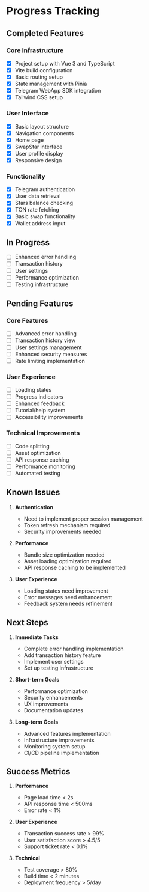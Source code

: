 # Progress Tracking

## Completed Features

### Core Infrastructure
- [x] Project setup with Vue 3 and TypeScript
- [x] Vite build configuration
- [x] Basic routing setup
- [x] State management with Pinia
- [x] Telegram WebApp SDK integration
- [x] Tailwind CSS setup

### User Interface
- [x] Basic layout structure
- [x] Navigation components
- [x] Home page
- [x] SwapStar interface
- [x] User profile display
- [x] Responsive design

### Functionality
- [x] Telegram authentication
- [x] User data retrieval
- [x] Stars balance checking
- [x] TON rate fetching
- [x] Basic swap functionality
- [x] Wallet address input

## In Progress
- [ ] Enhanced error handling
- [ ] Transaction history
- [ ] User settings
- [ ] Performance optimization
- [ ] Testing infrastructure

## Pending Features

### Core Features
- [ ] Advanced error handling
- [ ] Transaction history view
- [ ] User settings management
- [ ] Enhanced security measures
- [ ] Rate limiting implementation

### User Experience
- [ ] Loading states
- [ ] Progress indicators
- [ ] Enhanced feedback
- [ ] Tutorial/help system
- [ ] Accessibility improvements

### Technical Improvements
- [ ] Code splitting
- [ ] Asset optimization
- [ ] API response caching
- [ ] Performance monitoring
- [ ] Automated testing

## Known Issues
1. **Authentication**
   - Need to implement proper session management
   - Token refresh mechanism required
   - Security improvements needed

2. **Performance**
   - Bundle size optimization needed
   - Asset loading optimization required
   - API response caching to be implemented

3. **User Experience**
   - Loading states need improvement
   - Error messages need enhancement
   - Feedback system needs refinement

## Next Steps
1. **Immediate Tasks**
   - Complete error handling implementation
   - Add transaction history feature
   - Implement user settings
   - Set up testing infrastructure

2. **Short-term Goals**
   - Performance optimization
   - Security enhancements
   - UX improvements
   - Documentation updates

3. **Long-term Goals**
   - Advanced features implementation
   - Infrastructure improvements
   - Monitoring system setup
   - CI/CD pipeline implementation

## Success Metrics
1. **Performance**
   - Page load time < 2s
   - API response time < 500ms
   - Error rate < 1%

2. **User Experience**
   - Transaction success rate > 99%
   - User satisfaction score > 4.5/5
   - Support ticket rate < 0.1%

3. **Technical**
   - Test coverage > 80%
   - Build time < 2 minutes
   - Deployment frequency > 5/day
